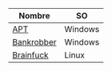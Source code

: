 |Nombre|SO|
|-----|-------|
|[APT](./Windows/APT/index.md)|Windows|
|[Bankrobber](./Windows/Bankrobber/index.md)|Windows|
|[Brainfuck](./Linux/Brainfuck/index.md)|Linux|
